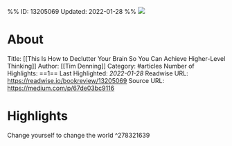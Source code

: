 %%
ID: 13205069
Updated: 2022-01-28
%%
![](https://readwise-assets.s3.amazonaws.com/static/images/article3.5c705a01b476.png)

# About
Title: [[This Is How to Declutter Your Brain So You Can Achieve Higher-Level Thinking]]
Author: [[Tim Denning]]
Category: #articles
Number of Highlights: ==1==
Last Highlighted: *2022-01-28*
Readwise URL: https://readwise.io/bookreview/13205069
Source URL: https://medium.com/p/67de03bc9116


# Highlights 
Change yourself to change the world  ^278321639

